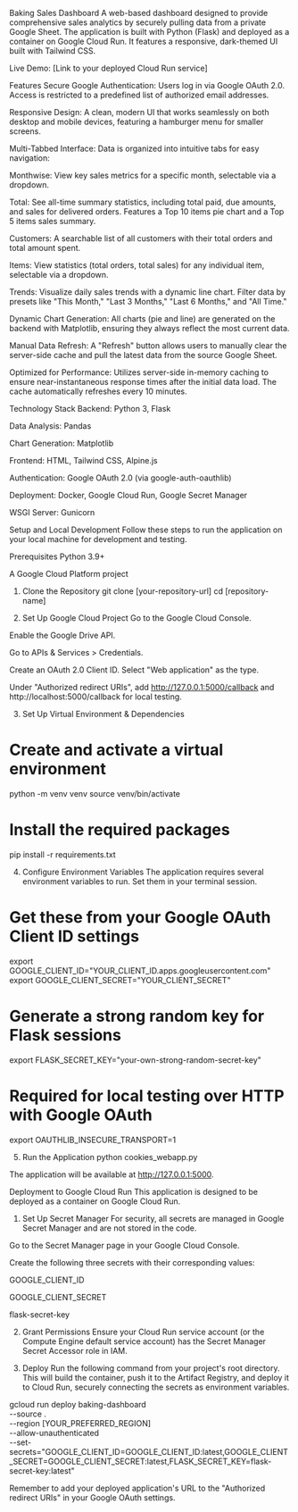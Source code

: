 Baking Sales Dashboard
A web-based dashboard designed to provide comprehensive sales analytics by securely pulling data from a private Google Sheet. The application is built with Python (Flask) and deployed as a container on Google Cloud Run. It features a responsive, dark-themed UI built with Tailwind CSS.

Live Demo: [Link to your deployed Cloud Run service]

Features
Secure Google Authentication: Users log in via Google OAuth 2.0. Access is restricted to a predefined list of authorized email addresses.

Responsive Design: A clean, modern UI that works seamlessly on both desktop and mobile devices, featuring a hamburger menu for smaller screens.

Multi-Tabbed Interface: Data is organized into intuitive tabs for easy navigation:

Monthwise: View key sales metrics for a specific month, selectable via a dropdown.

Total: See all-time summary statistics, including total paid, due amounts, and sales for delivered orders. Features a Top 10 items pie chart and a Top 5 items sales summary.

Customers: A searchable list of all customers with their total orders and total amount spent.

Items: View statistics (total orders, total sales) for any individual item, selectable via a dropdown.

Trends: Visualize daily sales trends with a dynamic line chart. Filter data by presets like "This Month," "Last 3 Months," "Last 6 Months," and "All Time."

Dynamic Chart Generation: All charts (pie and line) are generated on the backend with Matplotlib, ensuring they always reflect the most current data.

Manual Data Refresh: A "Refresh" button allows users to manually clear the server-side cache and pull the latest data from the source Google Sheet.

Optimized for Performance: Utilizes server-side in-memory caching to ensure near-instantaneous response times after the initial data load. The cache automatically refreshes every 10 minutes.

Technology Stack
Backend: Python 3, Flask

Data Analysis: Pandas

Chart Generation: Matplotlib

Frontend: HTML, Tailwind CSS, Alpine.js

Authentication: Google OAuth 2.0 (via google-auth-oauthlib)

Deployment: Docker, Google Cloud Run, Google Secret Manager

WSGI Server: Gunicorn

Setup and Local Development
Follow these steps to run the application on your local machine for development and testing.

Prerequisites
Python 3.9+

A Google Cloud Platform project

1. Clone the Repository
git clone [your-repository-url]
cd [repository-name]

2. Set Up Google Cloud Project
Go to the Google Cloud Console.

Enable the Google Drive API.

Go to APIs & Services > Credentials.

Create an OAuth 2.0 Client ID. Select "Web application" as the type.

Under "Authorized redirect URIs", add http://127.0.0.1:5000/callback and http://localhost:5000/callback for local testing.

3. Set Up Virtual Environment & Dependencies
# Create and activate a virtual environment
python -m venv venv
source venv/bin/activate

# Install the required packages
pip install -r requirements.txt

4. Configure Environment Variables
The application requires several environment variables to run. Set them in your terminal session.

# Get these from your Google OAuth Client ID settings
export GOOGLE_CLIENT_ID="YOUR_CLIENT_ID.apps.googleusercontent.com"
export GOOGLE_CLIENT_SECRET="YOUR_CLIENT_SECRET"

# Generate a strong random key for Flask sessions
export FLASK_SECRET_KEY="your-own-strong-random-secret-key"

# Required for local testing over HTTP with Google OAuth
export OAUTHLIB_INSECURE_TRANSPORT=1

5. Run the Application
python cookies_webapp.py

The application will be available at http://127.0.0.1:5000.

Deployment to Google Cloud Run
This application is designed to be deployed as a container on Google Cloud Run.

1. Set Up Secret Manager
For security, all secrets are managed in Google Secret Manager and are not stored in the code.

Go to the Secret Manager page in your Google Cloud Console.

Create the following three secrets with their corresponding values:

GOOGLE_CLIENT_ID

GOOGLE_CLIENT_SECRET

flask-secret-key

2. Grant Permissions
Ensure your Cloud Run service account (or the Compute Engine default service account) has the Secret Manager Secret Accessor role in IAM.

3. Deploy
Run the following command from your project's root directory. This will build the container, push it to the Artifact Registry, and deploy it to Cloud Run, securely connecting the secrets as environment variables.

gcloud run deploy baking-dashboard \
  --source . \
  --region [YOUR_PREFERRED_REGION] \
  --allow-unauthenticated \
  --set-secrets="GOOGLE_CLIENT_ID=GOOGLE_CLIENT_ID:latest,GOOGLE_CLIENT_SECRET=GOOGLE_CLIENT_SECRET:latest,FLASK_SECRET_KEY=flask-secret-key:latest"

Remember to add your deployed application's URL to the "Authorized redirect URIs" in your Google OAuth settings.
